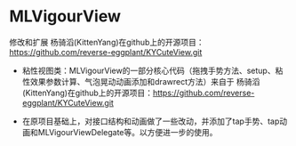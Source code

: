 # MLVigourView
修改和扩展 杨骑滔(KittenYang)在github上的开源项目：https://github.com/reverse-eggplant/KYCuteView.git

*  粘性视图类：MLVigourView的一部分核心代码（拖拽手势方法、setup、粘性效果参数计算、气泡晃动动画添加和drawrect方法）来自于 杨骑滔(KittenYang)在github上的开源项目：https://github.com/reverse-eggplant/KYCuteView.git

*  在原项目基础上，对接口结构和动画做了一些改动，并添加了tap手势、tap动画和MLVigourViewDelegate等。以方便进一步的使用。
